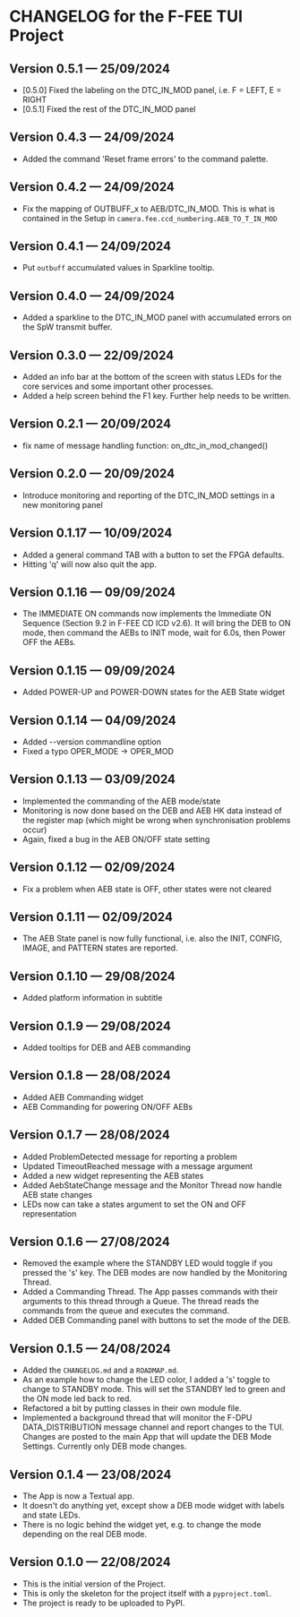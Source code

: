  # CHANGELOG for the F-FEE TUI Project

## Version 0.5.1 — 25/09/2024

- [0.5.0] Fixed the labeling on the DTC_IN_MOD panel, i.e. F = LEFT, E = RIGHT
- [0.5.1] Fixed the rest of the DTC_IN_MOD panel 

## Version 0.4.3 — 24/09/2024

- Added the command 'Reset frame errors' to the command palette.

## Version 0.4.2 — 24/09/2024

- Fix the mapping of OUTBUFF_x to AEB/DTC_IN_MOD. This is what is contained in the Setup in `camera.fee.ccd_numbering.AEB_TO_T_IN_MOD`

## Version 0.4.1 — 24/09/2024

- Put `outbuff` accumulated values in Sparkline tooltip.

## Version 0.4.0 — 24/09/2024

- Added a sparkline to the DTC_IN_MOD panel with accumulated errors on the SpW transmit buffer.

## Version 0.3.0 — 22/09/2024

- Added an info bar at the bottom of the screen with status LEDs for the core services and some important other processes. 
- Added a help screen behind the F1 key. Further help needs to be written.

## Version 0.2.1 — 20/09/2024

- fix name of message handling function: on_dtc_in_mod_changed()

## Version 0.2.0 — 20/09/2024

- Introduce monitoring and reporting of the DTC_IN_MOD settings in a new monitoring panel

## Version 0.1.17 — 10/09/2024

- Added a general command TAB with a button to set the FPGA defaults.
- Hitting 'q' will now also quit the app.

## Version 0.1.16 — 09/09/2024

- The IMMEDIATE ON commands now implements the Immediate ON Sequence (Section 9.2 in F-FEE CD ICD v2.6). It will bring the DEB to ON mode, then command the AEBs to INIT mode, wait for 6.0s, then Power OFF the AEBs.

## Version 0.1.15 — 09/09/2024

- Added POWER-UP and POWER-DOWN states for the AEB State widget

## Version 0.1.14 — 04/09/2024

- Added --version commandline option
- Fixed a typo OPER_MODE -> OPER_MOD

## Version 0.1.13 — 03/09/2024

- Implemented the commanding of the AEB mode/state
- Monitoring is now done based on the DEB and AEB HK data instead of the register map (which might be wrong when synchronisation problems occur)
- Again, fixed a bug in the AEB ON/OFF state setting

## Version 0.1.12 — 02/09/2024

- Fix a problem when AEB state is OFF, other states were not cleared

## Version 0.1.11 — 02/09/2024

- The AEB State panel is now fully functional, i.e. also the INIT, CONFIG, IMAGE, and PATTERN states are reported.

## Version 0.1.10 — 29/08/2024

- Added platform information in subtitle

## Version 0.1.9 — 29/08/2024

- Added tooltips for DEB and AEB commanding

## Version 0.1.8 — 28/08/2024

- Added AEB Commanding widget
- AEB Commanding for powering ON/OFF AEBs 

## Version 0.1.7 — 28/08/2024

- Added ProblemDetected message for reporting a problem
- Updated TimeoutReached message with a message argument
- Added a new widget representing the AEB states
- Added AebStateChange message and the Monitor Thread now handle AEB state changes
- LEDs now can take a states argument to set the ON and OFF representation

## Version 0.1.6 — 27/08/2024

- Removed the example where the STANDBY LED would toggle if you pressed the 's' key. The DEB modes are now handled by the Monitoring Thread.
- Added a Commanding Thread. The App passes commands with their arguments to this thread through a Queue. The thread reads the commands from the queue and executes the command. 
- Added DEB Commanding panel with buttons to set the mode of the DEB.

## Version 0.1.5 — 24/08/2024

- Added the `CHANGELOG.md` and a `ROADMAP.md`.
- As an example how to change the LED color, I added a 's' toggle to change to STANDBY mode. This will set the STANDBY led to green and the ON mode led back to red.
- Refactored a bit by putting classes in their own module file.
- Implemented a background thread that will monitor the F-DPU DATA_DISTRIBUTION message channel and report changes to the TUI. Changes are posted to the main App that will update the DEB Mode Settings. Currently only DEB mode changes. 

## Version 0.1.4 — 23/08/2024

- The App is now a Textual app.
- It doesn't do anything yet, except show a DEB mode widget with labels and state LEDs.
- There is no logic behind the widget yet, e.g. to change the mode depending on the real DEB mode.

## Version 0.1.0 — 22/08/2024

- This is the initial version of the Project.
- This is only the skeleton for the project itself with a `pyproject.toml`.
- The project is ready to be uploaded to PyPI.
